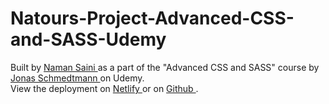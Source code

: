 # Natours-Project-Advanced-CSS-and-SASS-Udemy

Built by <a href="https://www.linkedin.com/in/naman-saini-6084ba229/"> Naman Saini </a> as a part of the "Advanced CSS and SASS" course by <a href="https://www.udemy.com/user/jonasschmedtmann/"> Jonas Schmedtmann </a> on Udemy.
<br>
View the deployment on <a href="https://natours-namansaini1463.netlify.app/">  Netlify </a> or on <a href="https://namansaini1463.github.io/Natours-Project-Advanced-CSS-and-SASS-Udemy/"> Github </a>.
